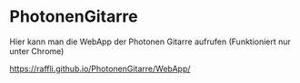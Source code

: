 # PhotonenGitarre

Hier kann man die WebApp der Photonen Gitarre aufrufen (Funktioniert nur unter Chrome)

https://raffli.github.io/PhotonenGitarre/WebApp/

